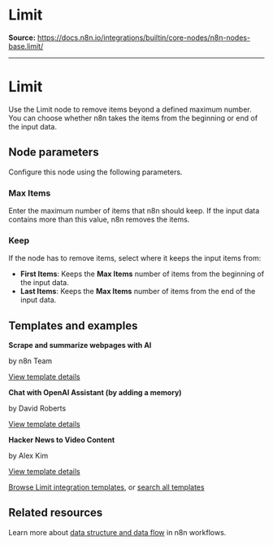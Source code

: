 # Limit

**Source:** https://docs.n8n.io/integrations/builtin/core-nodes/n8n-nodes-base.limit/

---

# Limit

Use the Limit node to remove items beyond a defined maximum number. You can choose whether n8n takes the items from the beginning or end of the input data.

## Node parameters

Configure this node using the following parameters.

### Max Items

Enter the maximum number of items that n8n should keep. If the input data contains more than this value, n8n removes the items.

### Keep

If the node has to remove items, select where it keeps the input items from:

- **First Items**: Keeps the **Max Items** number of items from the beginning of the input data.
- **Last Items**: Keeps the **Max Items** number of items from the end of the input data.

## Templates and examples

**Scrape and summarize webpages with AI**

by n8n Team

[View template details](https://n8n.io/workflows/1951-scrape-and-summarize-webpages-with-ai/)

**Chat with OpenAI Assistant (by adding a memory)**

by David Roberts

[View template details](https://n8n.io/workflows/2098-chat-with-openai-assistant-by-adding-a-memory/)

**Hacker News to Video Content**

by Alex Kim

[View template details](https://n8n.io/workflows/2557-hacker-news-to-video-content/)

[Browse Limit integration templates](https://n8n.io/integrations/limit/), or [search all templates](https://n8n.io/workflows/)

## Related resources

Learn more about [data structure and data flow](../../../../data/) in n8n workflows.
